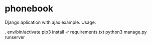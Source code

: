 # phonebook
Django aplication with ajax example.
  Usage:
  
  
  . env/bin/activate
pip3 install -r requirements.txt
python3 manage.py runserver
